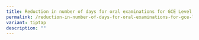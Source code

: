 ```yaml
---
title: Reduction in number of days for oral examinations for GCE Level examinations
permalink: /reduction-in-number-of-days-for-oral-examinations-for-gce-level-examinations/
variant: tiptap
description: ""
---
```

